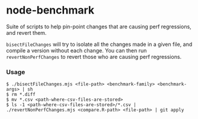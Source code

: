 # node-benchmark

Suite of scripts to help pin-point changes that are causing perf regressions,
and revert them.

`bisectFileChanges` will try to isolate all the changes made in a given file,
and compile a version without each change. You can then run
`revertNonPerfChanges` to revert those who are causing perf regressions.

### Usage

```console
$ ./bisectFileChanges.mjs <file-path> <benchmark-family> <benchmark-args> | sh
$ rm *.diff
$ mv *.csv <path-where-csv-files-are-stored>
$ ls -1 <path-where-csv-files-are-stored>/*.csv | ./revertNonPerfChanges.mjs <compare.R-path> <file-path> | git apply
```
